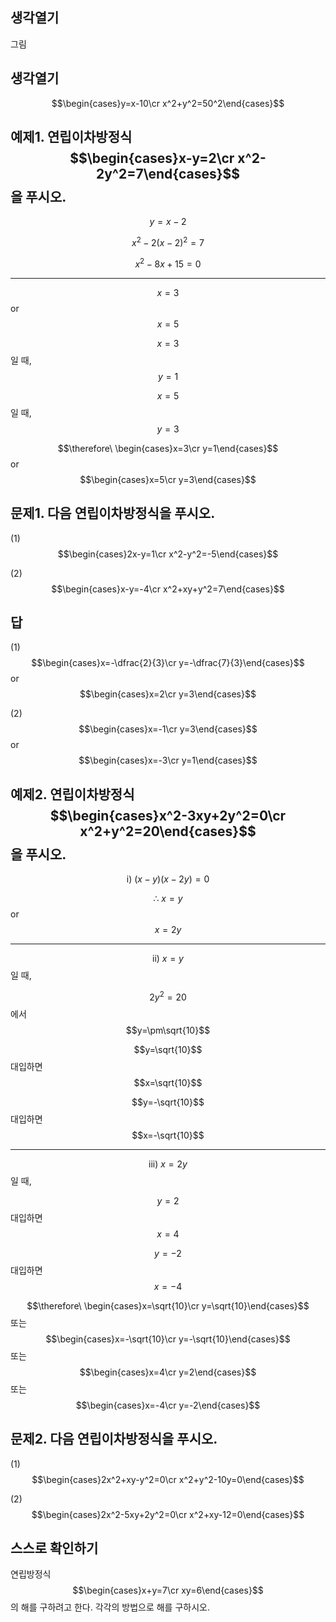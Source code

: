 ## 생각열기

그림

## 생각열기

$$\begin{cases}y=x-10\cr x^2+y^2=50^2\end{cases}$$

## 예제1. 연립이차방정식 $$\begin{cases}x-y=2\cr x^2-2y^2=7\end{cases}$$을 푸시오.

$$y=x-2$$

$$x^2-2(x-2)^2=7$$

$$x^2-8x+15=0$$

---

$$x=3$$ or $$x=5$$

$$x=3$$일 때, $$y=1$$

$$x=5$$일 때, $$y=3$$

$$\therefore\ \begin{cases}x=3\cr y=1\end{cases}$$ or $$\begin{cases}x=5\cr y=3\end{cases}$$

## 문제1. 다음 연립이차방정식을 푸시오. 

(1) $$\begin{cases}2x-y=1\cr x^2-y^2=-5\end{cases}$$

(2) $$\begin{cases}x-y=-4\cr x^2+xy+y^2=7\end{cases}$$

## 답

(1) $$\begin{cases}x=-\dfrac{2}{3}\cr y=-\dfrac{7}{3}\end{cases}$$ or $$\begin{cases}x=2\cr y=3\end{cases}$$

(2) $$\begin{cases}x=-1\cr y=3\end{cases}$$ or $$\begin{cases}x=-3\cr y=1\end{cases}$$

## 예제2. 연립이차방정식 $$\begin{cases}x^2-3xy+2y^2=0\cr x^2+y^2=20\end{cases}$$을 푸시오. 

$$\text{i) }(x-y)(x-2y)=0$$

$$\therefore\ x=y$$ or $$x=2y$$

---

$$\text{ii) }x=y$$일 때,

$$2y^2=20$$에서 $$y=\pm\sqrt{10}$$

$$y=\sqrt{10}$$  대입하면 $$x=\sqrt{10}$$

$$y=-\sqrt{10}$$ 대입하면 $$x=-\sqrt{10}$$

---

$$\text{iii) }x=2y$$일 때,

$$y=2$$ 대입하면 $$x=4$$

$$y=-2$$ 대입하면 $$x=-4$$

$$\therefore\ \begin{cases}x=\sqrt{10}\cr y=\sqrt{10}\end{cases}$$ 또는 $$\begin{cases}x=-\sqrt{10}\cr y=-\sqrt{10}\end{cases}$$ 또는 $$\begin{cases}x=4\cr y=2\end{cases}$$ 또는 $$\begin{cases}x=-4\cr y=-2\end{cases}$$

## 문제2. 다음 연립이차방정식을 푸시오. 

(1) $$\begin{cases}2x^2+xy-y^2=0\cr x^2+y^2-10y=0\end{cases}$$

(2) $$\begin{cases}2x^2-5xy+2y^2=0\cr x^2+xy-12=0\end{cases}$$

## 스스로 확인하기

연립방정식 $$\begin{cases}x+y=7\cr xy=6\end{cases}$$의 해를 구하려고 한다. 각각의 방법으로 해를 구하시오. 


